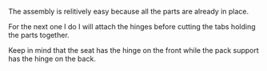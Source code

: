 The assembly is relitively easy because all the parts are already in place.

For the next one I do I will attach the hinges before cutting the tabs holding the parts together.

Keep in mind that the seat has the hinge on the front while the pack support has the hinge on the back.
